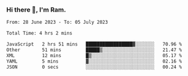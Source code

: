 ### Hi there 👋, I'm Ram.

<!--START_SECTION:waka-->

```txt
From: 28 June 2023 - To: 05 July 2023

Total Time: 4 hrs 2 mins

JavaScript   2 hrs 51 mins   █████████████████▓░░░░░░░   70.96 %
Other        51 mins         █████▒░░░░░░░░░░░░░░░░░░░   21.47 %
XML          12 mins         █▒░░░░░░░░░░░░░░░░░░░░░░░   05.17 %
YAML         5 mins          ▓░░░░░░░░░░░░░░░░░░░░░░░░   02.16 %
JSON         0 secs          ░░░░░░░░░░░░░░░░░░░░░░░░░   00.24 %
```

<!--END_SECTION:waka-->
